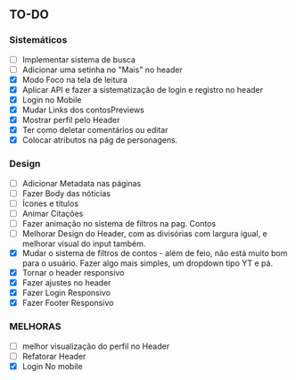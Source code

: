 ## TO-DO

### Sistemáticos
- [ ] Implementar sistema de busca
- [ ] Adicionar uma setinha no "Mais" no header
- [X] Modo Foco na tela de leitura
- [X] Aplicar API e fazer a sistematização de login e registro no header
- [X] Login no Mobile
- [X] Mudar Links dos contosPreviews
- [X] Mostrar perfil pelo Header
- [X] Ter como deletar comentários ou editar
- [X] Colocar atributos na pág de personagens.
### Design
- [ ] Adicionar Metadata nas páginas
- [ ] Fazer Body das nóticias
- [ ] Ícones e títulos
- [ ] Animar Citações
- [ ] Fazer animação no sistema de filtros na pag. Contos
- [ ] Melhorar Design do Header, com as divisórias com largura igual, e melhorar visual do input também.
- [X] Mudar o sistema de filtros de contos - além de feio, não está muito bom para o usuário. Fazer algo mais simples, um dropdown tipo YT e pá.
- [X] Tornar o header responsivo
- [X] Fazer ajustes no header
- [X] Fazer Login Responsivo
- [X] Fazer Footer Responsivo
### MELHORAS
- [ ] melhor visualização do perfil no  Header
- [ ] Refatorar Header
- [X] Login No mobile